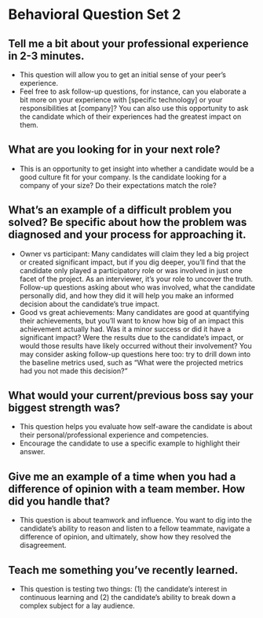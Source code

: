 # Behavioral Question Set 2

## Tell me a bit about your professional experience in 2-3 minutes.

* This question will allow you to get an initial sense of your peer’s experience.
* Feel free to ask follow-up questions, for instance, can you elaborate a bit more on your experience with [specific technology] or your responsibilities at [company]? You can also use this opportunity to ask the candidate which of their experiences had the greatest impact on them.

## What are you looking for in your next role?

* This is an opportunity to get insight into whether a candidate would be a good culture fit for your company. Is the candidate looking for a company of your size? Do their expectations match the role?

## What’s an example of a difficult problem you solved? Be specific about how the problem was diagnosed and your process for approaching it.

* Owner vs participant: Many candidates will claim they led a big project or created significant impact, but if you dig deeper, you’ll find that the candidate only played a participatory role or was involved in just one facet of the project. As an interviewer, it’s your role to uncover the truth. Follow-up questions asking about who was involved, what the candidate personally did, and how they did it will help you make an informed decision about the candidate’s true impact.
* Good vs great achievements: Many candidates are good at quantifying their achievements, but you’ll want to know how big of an impact this achievement actually had. Was it a minor success or did it have a significant impact? Were the results due to the candidate’s impact, or would those results have likely occurred without their involvement? You may consider asking follow-up questions here too: try to drill down into the baseline metrics used, such as “What were the projected metrics had you not made this decision?”

## What would your current/previous boss say your biggest strength was?

* This question helps you evaluate how self-aware the candidate is about their personal/professional experience and competencies.
* Encourage the candidate to use a specific example to highlight their answer.

## Give me an example of a time when you had a difference of opinion with a team member. How did you handle that?

* This question is about teamwork and influence. You want to dig into the candidate’s ability to reason and listen to a fellow teammate, navigate a difference of opinion, and ultimately, show how they resolved the disagreement.

## Teach me something you’ve recently learned.

* This question is testing two things: (1) the candidate’s interest in continuous learning and (2) the candidate’s ability to break down a complex subject for a lay audience.
